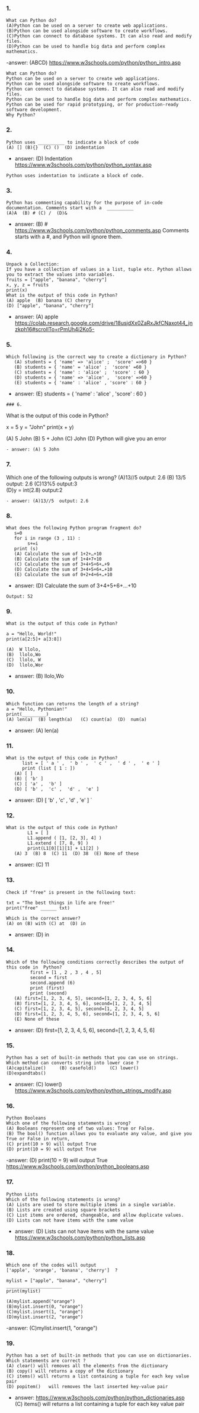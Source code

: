 ### 1.
```
What can Python do?
(A)Python can be used on a server to create web applications.
(B)Python can be used alongside software to create workflows.
(C)Python can connect to database systems. It can also read and modify files.
(D)Python can be used to handle big data and perform complex mathematics.
```
-answer: (ABCD) https://www.w3schools.com/python/python_intro.asp
```
What can Python do?
Python can be used on a server to create web applications.
Python can be used alongside software to create workflows.
Python can connect to database systems. It can also read and modify files.
Python can be used to handle big data and perform complex mathematics.
Python can be used for rapid prototyping, or for production-ready software development.
Why Python?
```

### 2. 
```
Python uses __________ to indicate a block of code
(A) [] (B){}  (C) ()  (D) indentation
```
- answer: (D) Indentation https://www.w3schools.com/python/python_syntax.asp
```
Python uses indentation to indicate a block of code.
```

### 3. 
```
Python has commenting capability for the purpose of in-code documentation. Comments start with a  __________
(A)A  (B) # (C) /  (D)&
``` 
- answer: (B) # https://www.w3schools.com/python/python_comments.asp 
Comments starts with a #, and Python will ignore them. 

### 4.  
```
Unpack a Collection:
If you have a collection of values in a list, tuple etc. Python allows you to extract the values into variables. 
fruits = ["apple", "banana", "cherry"]
x, y, z = fruits
print(x)
What is the output of this code in Python?
(A) apple  (B) banana (C) cherry  
(D) ["apple", "banana", "cherry"]
```
- answer: (A) apple https://colab.research.google.com/drive/18usjdXx0ZaRxJkfCNaxot44_jnzkph16#scrollTo=rPmUh4i2Ko5-

### 5. 
``` 
Which following is the correct way to create a dictionary in Python?
   (A) students = { 'name' => 'alice' ;  'score' =>60 }
   (B) students = { 'name' = 'alice' ;  'score' =60 }
   (C) students = { 'name' : 'alice' ;  'score' : 60 }
   (D) students = { 'name' => 'alice' ,  'score' =>60 }
   (E) students = { 'name' : 'alice' , 'score' : 60 }
``` 
- answer: (E) students = { 'name' : 'alice' , 'score' : 60 }
```
### 6. 
```
What is the output of this code in Python?

x = 5
y = "John"
print(x + y) 

(A)	5 John  (B) 5 + John  (C) John (D) Python will give you an error
``` 
- answer: (A) 5 John 
```

### 7. 
Which one of the following outputs is wrong?
(A)13//5  output: 2.6
(B) 13/5   output: 2.6
(C)13%5   output:3   
(D)y = int(2.8)  output:2
```
- answer: (A)13//5  output: 2.6 
``` 
### 8. 
```
What does the following Python program fragment do?
   s=0
   for i in range (3 , 11) :
        s+=i
   print (s)
   (A) Calculate the sum of 1+2+…+10
   (B) Calculate the sum of 1+4+7+10
   (C) Calculate the sum of 3+4+5+6+…+9
   (D) Calculate the sum of 3+4+5+6+…+10
   (E) Calculate the sum of 0+2+4+6+…+10
``` 
- answer: (D) Calculate the sum of 3+4+5+6+…+10   
```
Output: 52 
``` 
### 9. 
``` 
What is the output of this code in Python?

a = "Hello, World!"
print(a[2:5]+ a[3:8]) 

(A)  W llolo,
(B)  llolo,Wo
(C)  llolo, W
(D)  llolo,Wor
``` 
- answer: (B)  llolo,Wo 

### 10. 
```
Which function can returns the length of a string?
a = "Hello, Pythonian!"
print(_________)
(A) len(a)  (B) length(a)   (C) count(a)  (D)  num(a)
``` 
- answer: (A) len(a)

### 11.
``` 
What is the output of this code in Python?
      list = [ ' a ' ,  ' b ' ,  ' c ' ,  ' d ' ,  ' e ' ]
      print (list [ 1 : ])
   (A) [ ]
   (B) [ 'b' ]
   (C) [ 'a' ,  'b' ]
   (D) [ 'b' ,  'c' ,  'd' ,  'e' ]
``` 
- answer: (D) [ 'b' ,  'c' ,  'd' ,  'e' ]
`
### 12. 
```
What is the output of this code in Python?
        L1 = [ ]
        L1.append ( [1, [2, 3], 4] )
        L1.extend ( [7, 8, 9] )
        print(L1[0][1][1] + L1[2] )
   (A) 3  (B) 8  (C) 11  (D) 38  (E) None of these
```
- answer: (C) 11 

### 13. 
```
Check if "free" is present in the following text:

txt = "The best things in life are free!"
print("free" ______ txt)

Which is the correct answer?
(A) on (B) with (C) at  (D) in
``` 
- answer: (D) in

### 14. 
```
Which of the following conditions correctly describes the output of this code in  Python?
         first = [1 , 2 , 3 , 4 , 5]
         second = first
         second.append (6)
         print (first)
         print (second)
   (A) first=[1, 2, 3, 4, 5], second=[1, 2, 3, 4, 5, 6]
   (B) first=[1, 2, 3, 4, 5, 6], second=[1, 2, 3, 4, 5]
   (C) first=[1, 2, 3, 4, 5], second=[1, 2, 3, 4, 5]
   (D) first=[1, 2, 3, 4, 5, 6], second=[1, 2, 3, 4, 5, 6]
   (E) None of these
``` 
- answer: (D) first=[1, 2, 3, 4, 5, 6], second=[1, 2, 3, 4, 5, 6]

### 15. 
``` 
Python has a set of built-in methods that you can use on strings. 
Which method can converts string into lower case ?
(A)capitalize()     (B) casefold()     (C) lower()  
(D)expandtabs()
``` 
- answer: (C) lower() https://www.w3schools.com/python/python_strings_modify.asp

### 16. 
``` 
Python Booleans
Which one of the following statements is wrong?
(A) Booleans represent one of two values: True or False. 
(B) The bool() function allows you to evaluate any value, and give you True or False in return, 
(C) print(10 > 9) will output True  
(D) print(10 = 9) will output True
```
-answer: (D) print(10 = 9) will output True https://www.w3schools.com/python/python_booleans.asp 

### 17. 
``` 
Python Lists 
Which of the following statements is wrong?
(A) Lists are used to store multiple items in a single variable.
(B) Lists are created using square brackets 
(C) List items are ordered, changeable, and allow duplicate values. 
(D) Lists can not have items with the same value
``` 
- answer: (D) Lists can not have items with the same value https://www.w3schools.com/python/python_lists.asp

### 18. 
``` 
Which one of the codes will output
['apple', 'orange', 'banana', 'cherry']  ?

mylist = ["apple", "banana", "cherry"]
_____________________
print(mylist)

(A)mylist.append("orange")
(B)mylist.insert(0, "orange")
(C)mylist.insert(1, "orange")   
(D)mylist.insert(2, "orange")
```
-answer: (C)mylist.insert(1, "orange")    

### 19. 
``` 
Python has a set of built-in methods that you can use on dictionaries. Which statements are correct ?
(A) clear() will removes all the elements from the dictionary
(B) copy() will returns a copy of the dictionary 
(C) items() will returns a list containing a tuple for each key value pair  
(D) popitem()	will removes the last inserted key-value pair
```
- answer: https://www.w3schools.com/python/python_dictionaries.asp
(C) items() will returns a list containing a tuple for each key value pair  








